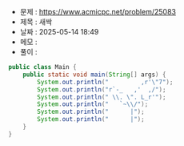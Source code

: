 - 문제 : https://www.acmicpc.net/problem/25083
- 제목 : 새싹
- 날짜 : 2025-05-14 18:49
- 메모 : 
- 풀이 : 
```java
public class Main {
    public static void main(String[] args) {
        System.out.println("         ,r'\"7");
        System.out.println("r`-_   ,'  ,/");
        System.out.println(" \\. \". L_r'");
        System.out.println("   `~\\/");
        System.out.println("      |");
        System.out.println("      |");
    }
}
```